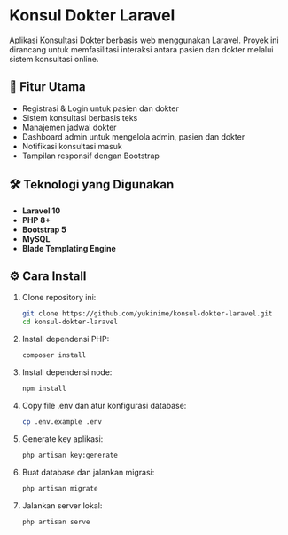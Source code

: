# Konsul Dokter Laravel

Aplikasi Konsultasi Dokter berbasis web menggunakan Laravel. Proyek ini dirancang untuk memfasilitasi interaksi antara pasien dan dokter melalui sistem konsultasi online.

## 🚀 Fitur Utama

- Registrasi & Login untuk pasien dan dokter
- Sistem konsultasi berbasis teks
- Manajemen jadwal dokter
- Dashboard admin untuk mengelola admin, pasien dan dokter
- Notifikasi konsultasi masuk
- Tampilan responsif dengan Bootstrap

## 🛠️ Teknologi yang Digunakan

- **Laravel 10**
- **PHP 8+**
- **Bootstrap 5**
- **MySQL**
- **Blade Templating Engine**

## ⚙️ Cara Install

1. Clone repository ini:
   ```bash
   git clone https://github.com/yukinime/konsul-dokter-laravel.git
   cd konsul-dokter-laravel
2. Install dependensi PHP:
   ```bash
   composer install
3. Install dependensi node:
   ```bash
   npm install
4. Copy file .env dan atur konfigurasi database:
   ```bash
   cp .env.example .env
5. Generate key aplikasi:
   ```bash
   php artisan key:generate
6. Buat database dan jalankan migrasi:
   ```bash
   php artisan migrate
7. Jalankan server lokal:
   ```bash
   php artisan serve
